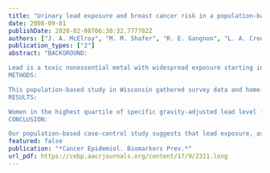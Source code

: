 ```yaml
---
title: "Urinary lead exposure and breast cancer risk in a population-based case-control study"
date: 2008-09-01
publishDate: 2020-02-08T06:30:32.777782Z
authors: ["J. A. McElroy", "M. M. Shafer", "R. E. Gangnon", "L. A. Crouch", "P. A. Newcomb"]
publication_types: ["2"]
abstract: "BACKGROUND:

Lead is a toxic nonessential metal with widespread exposure starting in utero. Lead has been reclassified in 2004 by the International Agency for Research on Cancer Working Group from a 'possible' to a 'probable' human carcinogen. Lead may be a facilitative or permissive carcinogen, which means that lead may permit or augment the genotoxic effects of other exposures.
METHODS:

This population-based study in Wisconsin gathered survey data and home-collected urine specimens from 246 women, ages 20 to 69 years, with incident invasive breast cancer identified from the Wisconsin state registry and 254 age-matched control subjects from population lists from September 2004 to February 2005. We measured urinary lead concentrations by inductively coupled plasma mass spectrometry, adjusted the values by specific gravity, and conducted interviews by telephone to obtain information on known and suspected breast cancer risk factors.
RESULTS:

Women in the highest quartile of specific gravity-adjusted lead level (>=1.10 mug/L) had twice the breast cancer risk of those in the lowest quartile (<0.42 mug/L; odds ratio, 1.99; 95% confidence interval, 1.1-3.6) after adjustment for established risk factors. Excluding women who were currently taking nonsteroidal aromatase inhibitors (n = 52), we did not observe any increased breast cancer risk after adjustment for established risk factors.
CONCLUSION:

Our population-based case-control study suggests that lead exposure, as determined by specific gravity-adjusted urinary lead concentrations, is not associated with a significant increased risk for breast cancer."
featured: false
publication: "*Cancer Epidemiol. Biomarkers Prev.*"
url_pdf: https://cebp.aacrjournals.org/content/17/9/2311.long
---
```


